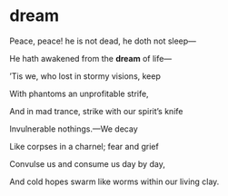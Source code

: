 dream
=====

 Peace, peace! he is not dead, he doth not sleep—	
  
  He hath awakened from the **dream** of life—	
  
  ’Tis we, who lost in stormy visions, keep
  
  With phantoms an unprofitable strife,	
  
  And in mad trance, strike with our spirit’s knife	
  
  Invulnerable nothings.—We decay	
  
  Like corpses in a charnel; fear and grief	
  
  Convulse us and consume us day by day,

And cold hopes swarm like worms within our living clay.	
 
